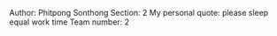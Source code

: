 Author: Phitpong Sonthong
Section: 2
My personal quote: please sleep equal work time
Team number: 2 

